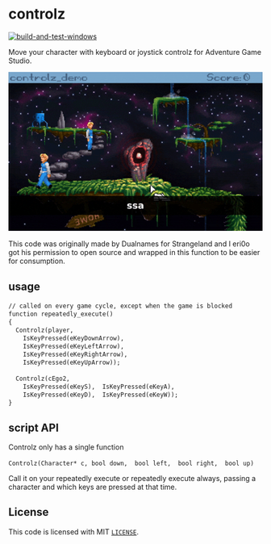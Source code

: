 # controlz
[![build-and-test-windows](https://github.com/ericoporto/controlz/actions/workflows/main.yml/badge.svg)](https://github.com/ericoporto/controlz/actions)

Move your character with keyboard or joystick controlz for Adventure Game Studio.

![](controlz_demo.gif)

This code was originally made by Dualnames for Strangeland and I eri0o got his 
permission to open source and wrapped in this function to be easier for 
consumption.

## usage

```AGS Script
// called on every game cycle, except when the game is blocked
function repeatedly_execute() 
{
  Controlz(player, 
    IsKeyPressed(eKeyDownArrow),
    IsKeyPressed(eKeyLeftArrow), 
    IsKeyPressed(eKeyRightArrow),
    IsKeyPressed(eKeyUpArrow));

  Controlz(cEgo2, 
    IsKeyPressed(eKeyS),  IsKeyPressed(eKeyA), 
    IsKeyPressed(eKeyD),  IsKeyPressed(eKeyW));
}
```

## script API

Controlz only has a single function

`Controlz(Character* c, bool down,  bool left,  bool right,  bool up)`

Call it on your repeatedly execute or repeatedly execute always, 
passing a character and which keys are pressed at that time.

## License

This code is licensed with MIT [`LICENSE`](LICENSE).
